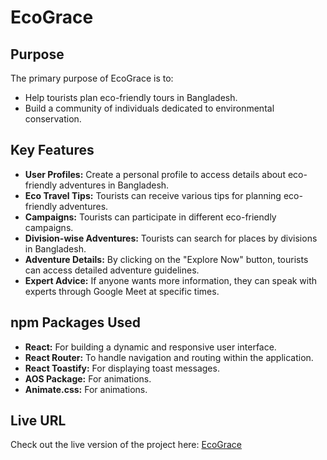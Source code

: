 # EcoGrace


## Purpose

The primary purpose of EcoGrace is to:
- Help tourists plan eco-friendly tours in Bangladesh.
- Build a community of individuals dedicated to environmental conservation.

## Key Features

- **User Profiles:** Create a personal profile to access details about eco-friendly adventures in Bangladesh.
- **Eco Travel Tips:** Tourists can receive various tips for planning eco-friendly adventures.
- **Campaigns:** Tourists can participate in different eco-friendly campaigns.
- **Division-wise Adventures:** Tourists can search for places by divisions in Bangladesh.
- **Adventure Details:** By clicking on the "Explore Now" button, tourists can access detailed adventure guidelines.
- **Expert Advice:** If anyone wants more information, they can speak with experts through Google Meet at specific times.

## npm Packages Used

- **React:** For building a dynamic and responsive user interface.
- **React Router:** To handle navigation and routing within the application.
- **React Toastify:** For displaying toast messages.
- **AOS Package:** For animations.
- **Animate.css:** For animations.



## Live URL

Check out the live version of the project here: [EcoGrace](ecograce-a9.web.app)